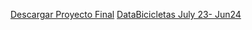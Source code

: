 [Descargar Proyecto Final](https://drive.google.com/file/d/1cVD9UDuO6NbJ-uVq8IApFvosEx1oB5vV/view?usp=sharing)
[DataBicicletas July 23- Jun24](https://drive.google.com/file/d/1lDEfEAJQR9F8fljD0z8cKaUUAbxRc5aB/view?usp=sharing)
